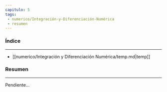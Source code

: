 ```yaml
---
capitulo: 5
tags: 
 - numerico/Integración-y-Diferenciación-Numérica
 - resumen
---
```

### Índice 
---
* [[numerico/Integración y Diferenciación Numérica/temp.md|temp]]

### Resumen
---
Pendiente...